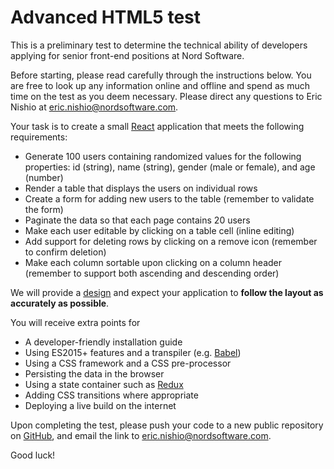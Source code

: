 # Advanced HTML5 test

This is a preliminary test to determine the technical ability of developers applying for senior front-end positions at Nord Software.

Before starting, please read carefully through the instructions below. You are free to look up any information online and offline and spend as much time on the test as you deem necessary. Please direct any questions to Eric Nishio at eric.nishio@nordsoftware.com.

Your task is to create a small [React](https://facebook.github.io/react/) application that meets the following requirements:

- Generate 100 users containing randomized values for the following properties: id (string), name (string), gender (male or female), and age (number)
- Render a table that displays the users on individual rows
- Create a form for adding new users to the table (remember to validate the form)
- Paginate the data so that each page contains 20 users
- Make each user editable by clicking on a table cell (inline editing)
- Add support for deleting rows by clicking on a remove icon (remember to confirm deletion)
- Make each column sortable upon clicking on a column header (remember to support both ascending and descending order)

We will provide a [design](design.pdf) and expect your application to **follow the layout as accurately as possible**.

You will receive extra points for

- A developer-friendly installation guide
- Using ES2015+ features and a transpiler (e.g. [Babel](http://babeljs.io))
- Using a CSS framework and a CSS pre-processor
- Persisting the data in the browser
- Using a state container such as [Redux](http://redux.js.org)
- Adding CSS transitions where appropriate
- Deploying a live build on the internet

Upon completing the test, please push your code to a new public repository on [GitHub](https://github.com), and email the link to eric.nishio@nordsoftware.com.

Good luck!
